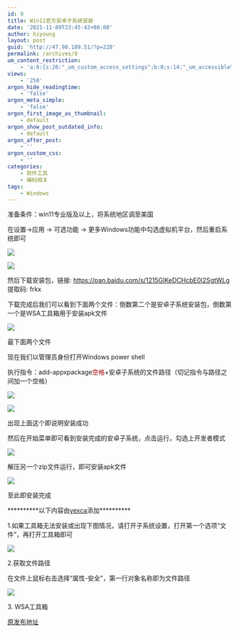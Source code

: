 ```yaml
---
id: 9
title: Win11官方安卓子系统安装
date: '2021-11-09T23:45:42+08:00'
author: hiyoung
layout: post
guid: 'http://47.98.189.51/?p=228'
permalink: /archives/9
um_content_restriction:
    - 'a:8:{s:26:"_um_custom_access_settings";b:0;s:14:"_um_accessible";i:0;s:28:"_um_access_hide_from_queries";b:0;s:19:"_um_noaccess_action";i:0;s:30:"_um_restrict_by_custom_message";i:0;s:27:"_um_restrict_custom_message";s:0:"";s:19:"_um_access_redirect";i:0;s:23:"_um_access_redirect_url";s:0:"";}'
views:
    - '258'
argon_hide_readingtime:
    - 'false'
argon_meta_simple:
    - 'false'
argon_first_image_as_thumbnail:
    - default
argon_show_post_outdated_info:
    - default
argon_after_post:
    - ''
argon_custom_css:
    - ''
categories:
    - 软件工具
    - 编码相关
tags:
    - Windows
---
```


准备条件：win11专业版及以上，将系统地区调至美国

在设置-&gt;应用 -&gt; 可选功能 -&gt; 更多Windows功能中勾选虚拟机平台，然后重启系统即可

![](https://cdn.jsdelivr.net/gh/hiyoung3937/img_hiyoung@master/bolg/Win11android_1.3crzmsj18ug0.jpg)

![](https://cdn.jsdelivr.net/gh/hiyoung3937/img_hiyoung@master/bolg/Win11android_2.56eqcqp9n8w0.jpg)

然后下载安装包，链接: <https://pan.baidu.com/s/1215GlKeDCHcbE0I2SgtWLg> 提取码: frkx

下载完成后我们可以看到下面两个文件：倒数第二个是安卓子系统安装包，倒数第一个是WSA工具箱用于安装apk文件

![](https://cdn.jsdelivr.net/gh/hiyoung3937/img_hiyoung@master/bolg/Win11android_3.jjfybyguam8.jpg)

最下面两个文件

现在我们以管理员身份打开Windows power shell

执行指令：add-appxpackage<span class="has-inline-color" data-darkreader-inline-color="" style="color: rgb(163, 0, 3); --darkreader-inline-color:#df6365;">空格</span>+安卓子系统的文件路径（切记指令与路径之间加一个空格）

![](https://cdn.jsdelivr.net/gh/hiyoung3937/img_hiyoung@master/bolg/Win11android_4.4flhmaep8ne0.jpg)

![](https://cdn.jsdelivr.net/gh/hiyoung3937/img_hiyoung@master/bolg/Win11android_原5.7j932rev7hs0.jpg)

出现上面这个即说明安装成功

然后在开始菜单即可看到安装完成的安卓子系统，点击运行，勾选上开发者模式

![](https://cdn.jsdelivr.net/gh/hiyoung3937/img_hiyoung@master/bolg/Win11android_5.2kkj3kkuxrw0.jpg)

解压另一个zip文件运行，即可安装apk文件

![](https://cdn.jsdelivr.net/gh/hiyoung3937/img_hiyoung@master/bolg/Win11android_6.46hzxlcczps0.jpg)

至此即安装完成

\*\*\*\*\*\*\*\*\*\*以下内容由[yexca](https://blog.yexca.net/)添加\*\*\*\*\*\*\*\*\*\*

1.如果工具箱无法安装或出现下图情况，请打开子系统设置，打开第一个选项“文件”，再打开工具箱即可

![](https://cdn.jsdelivr.net/gh/hiyoung3937/img_hiyoung@master/bolg/Win11android_7.4653krng6u00.jpg)

2.获取文件路径

在文件上鼠标右击选择“属性-安全”，第一行对象名称即为文件路径

![](https://cdn.jsdelivr.net/gh/hiyoung3937/img_hiyoung@master/bolg/Win11android_8.2r494cr2ge40.jpg)

3\. WSA工具箱

[原发布地址](https://t.bilibili.com/583953911166568962)